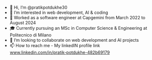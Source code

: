 - 👋 Hi, I’m @pratikpotdukhe30
- 👀 I’m interested in web development, AI & coding
- 💼 Worked as a software engineer at Capgemini from March 2022 to August 2024
- 🎓 Currently pursuing an MSc in Computer Science & Engineering at Politecnico di Milano
- 💞️ I’m looking to collaborate on web development and AI projects
- 📫 How to reach me - My linkedIN profile link www.linkedin.com/in/pratik-potdukhe-482b69179

